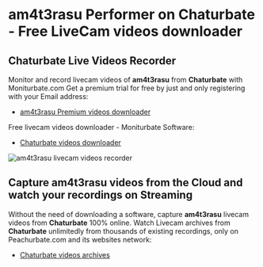 # am4t3rasu Performer on Chaturbate - Free LiveCam videos downloader

## Chaturbate Live Videos Recorder

Monitor and record livecam videos of **am4t3rasu** from **Chaturbate** with Moniturbate.com
Get a premium trial for free by just and only registering with your Email address:
* [am4t3rasu Premium videos downloader](https://moniturbate.com/request-demo-licence-key.html)

Free livecam videos downloader - Moniturbate Software:
* [Chaturbate videos downloader](https://moniturbate.com/moniturbate-download-software.html)

![am4t3rasu livecam videos recorder](https://peachurnet.com/templates/moniturbate-software.png)


## Capture am4t3rasu videos from the Cloud and watch your recordings on Streaming

Without the need of downloading a software, capture **am4t3rasu** livecam videos from **Chaturbate** 100% online.
Watch Livecam archives from **Chaturbate** unlimitedly from thousands of existing recordings, only on Peachurbate.com and its websites network:
* [Chaturbate videos archives](https://peachurnet.com/)